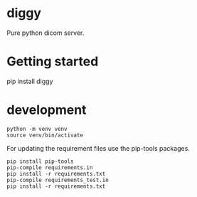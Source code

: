 # diggy
Pure python dicom server.

# Getting started
pip install diggy

# development

```commandline
python -m venv venv
source venv/bin/activate
```

For updating the requirement files use the pip-tools packages.

```commandline
pip install pip-tools
pip-compile requirements.in
pip install -r requirements.txt
pip-compile requirements_test.in
pip install -r requirements.txt
```
